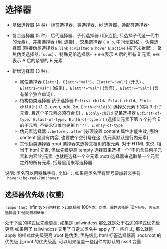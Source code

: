 # 选择器

- 基础选择器 (4 种) :
  标签选择器、类选择器、id 选择器、通配符选择器`*`

- 复合选择器 (5 种) :
  后代选择器、子代选择器 (用`>`连接, 只选择子代这一代中的元素) 、并集选择器 (用`,`连接) 、交集选择器 (`.a.b`, 中间无空格) 、伪类选择器 (链接伪类选择器`a:link` `a:visited` `a:hover` `a:active` (按下未抬起) 、聚焦伪类选择器`:focus`) 、特殊兄弟选择器`~ +` `A~B`表示 A 后的所有 B 元素, `A+B`表示 A 后的紧邻的 B 元素

- 新增选择器 (3 种) :
  - 属性选择器
    `E[attr]`、`E[attr="val"]`、`E[attr^="val"]` (开头) 、`E[attr$="val"]` (结尾) 、`E[attr*="val"]` (含有) 、`E[attr~="val"]` (含有某个独立单词) 、
  - 结构伪类选择器
    孩子选择器 `E:first-child`、`E:last-child`、`E:nth-child(n)` (1, 2, even, odd, 3n, `E:nth-child(3)` 选择父元素下的第 3 个子元素, 且这个子元素必须符合 E) 、`E:only-child`
    兄弟选择器 `E:first-of-type`、`E:last-of-type`、`E:nth-of-type(n)` (选择父元素下第 n 个符合 E 的子元素, 不要求位置也是第 n 个) 、`E:only-of-type`
  - 伪元素选择器
    `::before` `::after` (必须设置 content 属性才能生效, 哪怕 content 里没有内容, 也要放个空引号在这. 伪元素默认是行内元素)
  - 其他伪类选择器
    :root 选择器来选择文档树的根元素, 对于 HTML 来说, 相当于 html 元素, 但优先级更高
    :empty 选择器来选择一个“不包含任何子元素和内容”的元素, 也就是选择一个空元素
    :not()选择器来选取某一个元素之外的所有元素. 括号里用来写选择器

说明:
类名可以用特殊字符, 比如`-` `:`, 如果是类名里有冒号要加转义字符
`.hover\:bg-red-700:hover`

## 选择器优先级 (权重)

`!important` infinity>`行内样式` >`id选择器` 100>`类、伪类、属性选择器` 10>`标签、伪元素选择器` 1>`通配符和继承`

处于下面的样式优先级更高, 如果是 tailwindcss 那么就是处于右边的样式优先级更高
如果用了 tailwindcss 又用了自定义类名并 apply 了一些样式, 那么就是 apply 的样式优先级更高
:root 是伪类, 优先级比 html 标签选择器高
:root:root 的优先级 比:root 的优先级高, 可以用来覆盖一些组件库默认的 css3 变量
